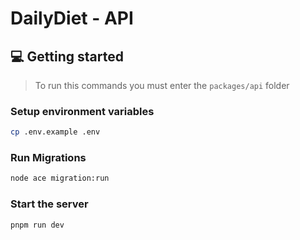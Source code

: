 # DailyDiet - API

## 💻 Getting started

> To run this commands you must enter the `packages/api` folder

### Setup environment variables

```bash
cp .env.example .env
```

### Run Migrations

```bash
node ace migration:run
```

### Start the server

```bash
pnpm run dev
```
